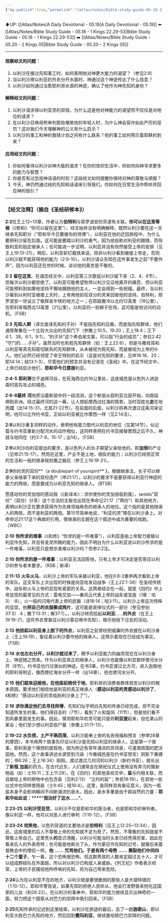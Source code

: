 ```yaml
---
{"dg-publish":true,"permalink":"/atlas/notes/bible-study-guide-05-19-2-kings-02/"}
---
```


⬆️UP: [[Atlas/Notes/A Daily Devotional - 05.19\|A Daily Devotional - 05.19]]
⬅️ [[Atlas/Notes/Bible Study Guide - 05.18 - 1 Kings 22.29-53\|Bible Study Guide - 05.18 - 1 Kings 22.29-53]]
➡️ [[Atlas/Notes/Bible Study Guide - 05.20 - 2 Kings 05\|Bible Study Guide - 05.20 - 2 Kings 05]] 

---

#### 观察经文的问题：

1. 以利沙在接过先知事工时，如何表明他对神更大能力的渴望？（参见2:9）
2. 当以利沙用以利亚的外衣分开水面时，神通过这个神迹传达了什么信息？
3. 以利沙如何通过治愈耶利哥水源的神迹，确认了他作为神先知的身份？

#### 解释经文的问题：

1. 以利沙请求得以利亚灵的双倍，为什么这是他对神能力的渴望而不仅仅是对地位的请求？
2. 在以利沙召唤母熊审判那些嘲笑他的年轻人时，为什么神会容许如此严厉的惩罚？这对我们今天理解神的公义有什么启示？
3. 以利沙的事工和神的救赎计划之间有什么联系？他的事工如何预示着耶稣的到来？

#### 应用经文的问题：

1. 你如何看待以利沙对神大能的渴求？在你的信仰生活中，你如何向神寻求更多的能力与智慧？
2. 你是否有过忽视神话语的时刻？这段经文如何提醒你保持对神的尊敬与顺服？
3. 今天，神仍然通过祂的先知和话语来引导我们。你如何在日常生活中聆听并回应神的指引？
---
### 【经文注释】（摘自《圣经研修本》）

**2:2**在王上12~13章，作者认为**伯特利**与耶罗波安的背道有关联。**你可以在这里等候**（《修和》“你可以留在这里”），经文始终没有明确解释，既然以利沙要在这一天继承先知职分（“耶和华今日要接你的师傅”），以利亚在他的迂回旅程中，为什么要把利沙留在后面。这可能是要踏以利沙的勇气，因为他自称对利亚的跟随，而导致利亚的指定继承人；也可能进一步证明，以利亚并没有欣然接受上帝的安排（见王上19:13-21）。稍后，以利亚斩钉截铁来说，除非以利沙看到被接上帝走，否则以利沙就不能获得他的能力（2:9-10）。以利沙请众先知在这件事发生之前“不要作声”，因为以利亚还在世的时候，谈论他的离世是不敬的。

**2:2** **留在这里**。在诵念经文中，以利亚第三次敦促以利沙留下来（2、4、6节），但每次以利沙都拒绝了。以利亚可能希望牧师以利沙见证他离开的痛苦，但以利亚可能预料到如果他坚持不懈地跟随他的主人，一定会得到一些祝福。最终，当以利沙看到以利时亚被接上天时，上帝用他前任双分的灵来回报他的坚持。伯特利，耶罗波安一世设立了敬拜金牛犊的地方之一；在耶路撒冷以北约12英里（19公里），在耶利哥城西北13英里（21公里）。以利亚的一些狮子在场，这可能是他访问的动机。（FSB）

**2:3** **先知人群**（译文直译先知的子孙）不是指先知的后裔，而是指先知群体，他们通常聚集在一个比较大众出的先知门下（参撒上10:5，19:20；王上18:4；王下4:1、38，6:1，9:1）。“的子孙”这个希伯来文匾，可以指“行会的成员”；参拉2:42 “守门的……子孙”。虽然当时也有假先知群体（如：王上22:6），但是与撒母耳和以利亚等真先知密切联系的先知群体，从未被视为假先知，而是被视为上帝的仆人。他们必然已经领受了帝王特别的启示（这是对先知的要求，见申18:18、20；耶14:14；结13:1-3），尽管他们的预言并没有记录在《圣经》中。在这节经文中，上帝已经启示他们，**耶和华今日要接**利亚。

**2:4-5** **耶利哥**位于迪拜河谷，在死海西北约16公里处，这座城邑是以色列人进迦南时首先攻占的城邑。

**2:6-8最终** **河**地质沿着断层中的一段流淌，这个断层从叙利亚北部开始，向南延伸到非洲。经过最终河的这一幕，让人想起摩西过红海的情景，当时百姓也**走**在地而**过**（出14:15-31，尤其21-22节）。在前面的后面，以利沙将再次渡过这条河来证明，他可以比作约书亚，正如以利亚被比作摩西一样（见2:14注）。

**2:8**以利沙重复同样的动作，表明他有能力取代以利亚的地位（见第14节）。似记载与约书亚重新分配河水的动作相似，这同样表明在约书亚接替摩西之后不久，神就与他同在（约3:7-8，15-17；出14）。（FSB）

**2:9**以利沙向利亚提出的要求，是以色列人的长子期望父亲给他的，即**加倍**的产业（见申21:15-17）。然而在这里，产业不是土地，相反的能力；以利沙已经把正常的生活和一般的继承规则置之脑后（参王上19:19-21）。

**2:9**你的灵的双份**（a doublepart of yourspirit** **）**。根据继承法，长子可以继承父亲继承下来的双份遗产（申21:17）。以利沙的要求不是要获得以利亚行神迹的能力的两倍，而是要成为以利亚先知的继承人。（BTSB）

愿感动你的灵加倍的感动我（《新译本》：求你使你的灵加倍临到我），פשנйם“双份”（双份）分享）这个合法的主板也出现在申命记21:17（“两份”）和其他地方，表明以利沙正在要求获得作为先锋领袖角色的继承人的地位。这个指的是其他继承人的两倍，而不是利亚的两倍。第15节简单地说，“利亚的灵”降在以利沙身上。对申命记21:17这个典故的引用，使继承的主题在这个叙述中成为重要的戏剧。（WBC）

**2:10** **你所求的难事**（《和修》“你求的是一件难事”），以利亚是由上帝智力接替以利亚作先知，并且有圣灵所赐的能力，因此不明白为什么以利亚说以利沙所求的是一件难事。以利亚只是想杀害难以利沙吗？但参2:2注。

**2:10** **你所求的是一件难事**：以利亚无法回答他，只有上帝才可决定是否答应以利沙的参与者本要求。（RSB；新译）

**2:11-13** **火车火马**，以利沙上帝的军队来接以利亚，他在6:8-2重申再次看到上帝的军队。这支军队上次出现的时候是向亚哈发动战争（王上22:1-38）在圣经传统中，战车和火与上帝的显现有紧密的关系。这两者结合在一起，就是《旧约》中上帝显现的最常见的方式：雷电交加——暴风云代表上帝的战车或宝座（1章：哈3） :8），火一般的闪电代表上帝的武器（诗18:14；哈3:11）。以利沙上帝这次特殊的显现，他**把自己的衣服撕成两片**，这可能是哀悼仪式的一部分（参见参创37:3） 4；撒下13:31；赛37:1）。，以利沙转而拾起**以利亚**……**的外衣**（在王上19:19-21，这件外衣曾象征以利沙蒙召唤作先知），暗示他抛下过去的活动。

**2:13** **他拾起以利亚身上脱下的外衣**，以利亚之前曾经把威廉的外衣披在以利沙身上（王上19:19），象征着以利沙要作他的继承人。这预示着现在已经成为事实。（FSB）

**2:14** **水也左右分开，以利沙就过来了**，赐予以利亚能力的幽灵现在在以利沙身上，神迹随之而来。作为以利亚真正的继承人，以利沙也能像以利亚那样使河水分开（8节）。约书亚也行过类似的神迹。在书3章，约书亚渡过北方河，进入迦南地的耶利哥附近，像西使红海水分开一样（出14章），他也使河水分开。

**2:15** **他们就来迎接他，在他面前俯伏于地**，耶利哥的消费者群体效忠以利沙的根本原因，要求他们相信他是利亚的真正继承人（**感动以利亚的灵感动以利沙了**，《和修》“感动以利亚的灵临到利沙身上了”）。

**2:16** **求你满足他们去寻找师傅**，先知们似乎明白先知的传承已经完成，但不完全知道所发生的事。他们得目击的（7节），看到了火和旋风（11节），但是他们看不到风暴里面发生的事。因此，猜测耶和华的灵可能只是将**利亚提**起来，投在某山的某谷；他们至少想以利亚收尸墓（参撒上31:11-13）。

**2:19-22** **水负债，土产不熟而落**，以利沙能奉上帝的名告祝福和预言（参申28章的摩西），本书用两个故事先印证以利沙是先知以利亚的继承人，这是第一个故事。耶利哥是个理想的度假地，因为附近有常年涌流的苏坦泉，可灌溉周围的肥沃田地。然而，这个故事讲述水源受到污染（今晚城邑是在约书亚预言）阴影下重建的；书6:26；王上16:34）刚刚。渡过渡过几何河的以利沙（新约书亚），就长出了**新瓶** **加盐**的药方。在古代近东，人们通常会在祭祀仪式上使用没有弄污的簇新物品（如：士16:11；王上11:29）。在《旧约》的其他圣经文中，**盐**与约相关联，而且献给上帝的祭物中也包含盐（见利2:13） “立约的盐”；参民18:19），在其他一些仪式中也同样使用盐（士9:45；结16:4）。这里，盐同样具有象征意义，因为一瓶盐本身不会影响瞬间不间断涌流的泉水。因此，泉水多重是由于超自然的力量：**耶和华如此说：****“****我治好了这水****……”**。

**2:23-25** **以利沙受忍受**。以利沙不仅是耶和华的医治者，也是耶和华的审判者。像以利亚一样，他可以对恶人进行审判（1:10-12）。（FSB）

**2:23-24** **戏笑他**，以色列背道的主要地点是**伯特利**（见王上12:25~13:34），因此，这座城里的后人不尊敬上帝的先知就不足为奇了。然而，不尊敬的先知就是不尊敬上帝自己。这里秃头**的**意识清醒，以利沙可能当时头发已经秃得厉害，因此在看来后人的外表奇特；也可能是他剃光了头，作为蒙召作先知的记号，就像后来基督教会中的僧侣一样。**他** **……** **咒骂他们。于是有两个母熊** **……** **撕裂他们中间四十二个童子**，乍一看，这个恐怖很恐怖，但这群男孩的人数肯定超过五十人，才可以组成群结队在外面跑，所以对以利沙已构成人身威胁。《列王纪》作者表示经常，上帝的子民蔑视他所呼唤的先知，将为自己带来危险。

**2:24**认为在以利亚不在的地方，以利沙就是要很脆弱的那些人是大错特错的（1:10-12）。耶和华警告说，如果先知的拒绝人民听从，他会打发野兽来抢吃这国家的儿女（利26:22）。在以利沙的事奉中，耶和华的能力继续显示出神奇的一面，努力把这个国家从对巴力的崇拜中吸引回来。（FSB）

**2:25**先知传承的记述到这里结束，以利沙在旅途的最后，去了一趟**迦密山**，即以利亚大胜巴力先知的地方，然后回到**撒玛利亚**，继续曼哈顿巴力崇拜的问题。